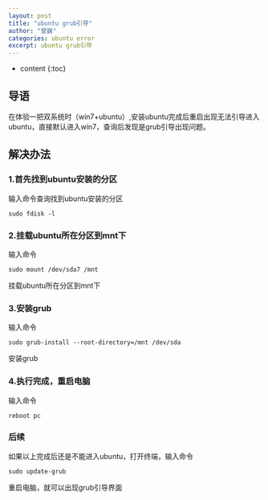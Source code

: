 ```yaml
---
layout: post
title: "ubuntu grub引导"
author: "曾巍"
categories: ubuntu error
excerpt: ubuntu grub引导
---
```


* content
{:toc}

## 导语

在体验一把双系统时（win7+ubuntu）,安装ubuntu完成后重启出现无法引导进入ubuntu，直接默认进入win7，查询后发现是grub引导出现问题。   

## 解决办法

### 1.首先找到ubuntu安装的分区

输入命令查询找到ubuntu安装的分区  

	sudo fdisk -l


### 2.挂载ubuntu所在分区到mnt下

输入命令  

	sudo mount /dev/sda7 /mnt

挂载ubuntu所在分区到mnt下  

### 3.安装grub

输入命令  

	sudo grub-install --root-directory=/mnt /dev/sda

安装grub  

### 4.执行完成，重启电脑

输入命令  

	reboot pc

### 后续

如果以上完成后还是不能进入ubuntu，打开终端，输入命令

	sudo update-grub

重启电脑，就可以出现grub引导界面
